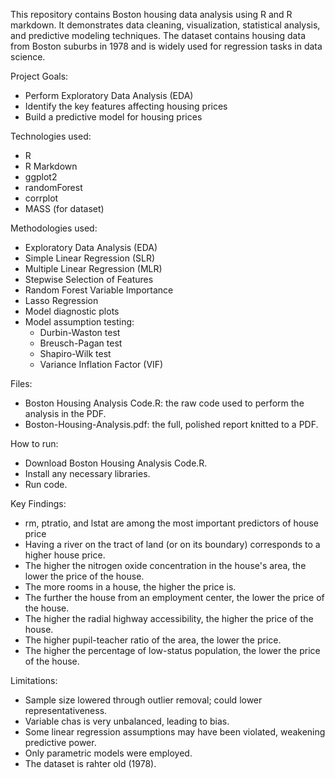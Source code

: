 This repository contains Boston housing data analysis using R and R markdown. It demonstrates data cleaning, visualization, statistical analysis, and predictive modeling techniques.
The dataset contains housing data from Boston suburbs in 1978 and is widely used for regression tasks in data science.

Project Goals:
- Perform Exploratory Data Analysis (EDA)
- Identify the key features affecting housing prices
- Build a predictive model for housing prices

Technologies used:
- R
- R Markdown
- ggplot2
- randomForest
- corrplot
- MASS (for dataset)

Methodologies used:
- Exploratory Data Analysis (EDA)
- Simple Linear Regression (SLR)
- Multiple Linear Regression (MLR)
- Stepwise Selection of Features
- Random Forest Variable Importance
- Lasso Regression
- Model diagnostic plots
- Model assumption testing:
  - Durbin-Waston test
  - Breusch-Pagan test
  - Shapiro-Wilk test
  - Variance Inflation Factor (VIF)

Files:
- Boston Housing Analysis Code.R: the raw code used to perform the analysis in the PDF.
- Boston-Housing-Analysis.pdf: the full, polished report knitted to a PDF.

How to run:
- Download Boston Housing Analysis Code.R.
- Install any necessary libraries.
- Run code.

Key Findings:
- rm, ptratio, and lstat are among the most important predictors of house price
- Having a river on the tract of land (or on its boundary) corresponds to a higher house price.
- The higher the nitrogen oxide concentration in the house's area, the lower the price of the house.
- The more rooms in a house, the higher the price is.
- The further the house from an employment center, the lower the price of the house.
- The higher the radial highway accessibility, the higher the price of the house.
- The higher pupil-teacher ratio of the area, the lower the price.
- The higher the percentage of low-status population, the lower the price of the house.

Limitations:
- Sample size lowered through outlier removal; could lower representativeness.
- Variable chas is very unbalanced, leading to bias.
- Some linear regression assumptions may have been violated, weakening predictive power.
- Only parametric models were employed.
- The dataset is rahter old (1978).
